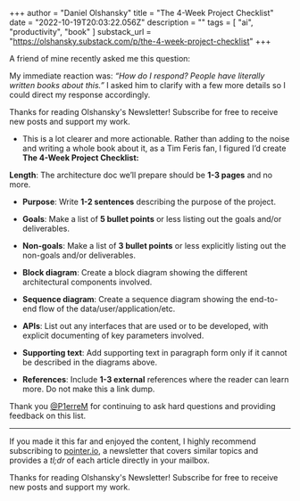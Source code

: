 +++
author = "Daniel Olshansky"
title = "The 4-Week Project Checklist"
date = "2022-10-19T20:03:22.056Z"
description = ""
tags = [
    "ai", "productivity", "book"
]
substack_url = "https://olshansky.substack.com/p/the-4-week-project-checklist"
+++

A friend of mine recently asked me this question:

My immediate reaction was: *“How do I respond? People have literally written books about this.”* I asked him to clarify with a few more details so I could direct my response accordingly.

Thanks for reading Olshansky's Newsletter! Subscribe for free to receive new posts and support my work.

- This is a lot clearer and more actionable. Rather than adding to the noise and writing a whole book about it, as a Tim Feris fan, I figured I’d create **The 4-Week Project Checklist:**

**Length**: The architecture doc we’ll prepare should be **1-3 pages** and no more.

- **Purpose**: Write **1-2 sentences** describing the purpose of the project.

- **Goals**: Make a list of **5 bullet points** or less listing out the goals and/or deliverables.

- **Non-goals**: Make a list of **3 bullet points** or less explicitly listing out the non-goals and/or deliverables.

- **Block diagram**: Create a block diagram showing the different architectural components involved.

- **Sequence diagram**: Create a sequence diagram showing the end-to-end flow of the data/user/application/etc.

- **APIs**: List out any interfaces that are used or to be developed, with explicit documenting of key parameters involved.

- **Supporting text**: Add supporting text in paragraph form only if it cannot be described in the diagrams above.

- **References**: Include **1-3 external** references where the reader can learn more. Do not make this a link dump.

Thank you [@P1erreM](https://twitter.com/P1erreM) for continuing to ask hard questions and providing feedback on this list.

---
If you made it this far and enjoyed the content, I highly recommend subscribing to [pointer.io](https://pointer.io/), a newsletter that covers similar topics and provides a *tl;dr* of each article directly in your mailbox.

Thanks for reading Olshansky's Newsletter! Subscribe for free to receive new posts and support my work.